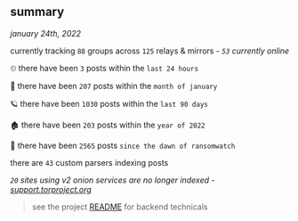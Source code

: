 
## summary
_january 24th, 2022_

currently tracking `88` groups across `125` relays & mirrors - _`53` currently online_

⏲ there have been `3` posts within the `last 24 hours`

🦈 there have been `207` posts within the `month of january`

🪐 there have been `1030` posts within the `last 90 days`

🏚 there have been `203` posts within the `year of 2022`

🦕 there have been `2565` posts `since the dawn of ransomwatch`

there are `43` custom parsers indexing posts

_`20` sites using v2 onion services are no longer indexed - [support.torproject.org](https://support.torproject.org/onionservices/v2-deprecation/)_

> see the project [README](https://github.com/thetanz/ransomwatch#ransomwatch--) for backend technicals
